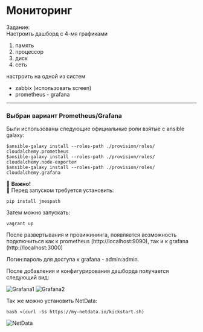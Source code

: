 # Мониторинг

Задание:  
Настроить дашборд с 4-мя графиками  
1) память  
2) процессор  
3) диск  
4) сеть  

настроить на одной из систем   
- zabbix (использовать screen)  
- prometheus - grafana  
---

### Выбран вариант Prometheus/Grafana    

Были использованы следующие официальные роли взятые с ansible galaxy: 

```console
$ansible-galaxy install --roles-path ./provision/roles/ cloudalchemy.prometheus
$ansible-galaxy install --roles-path ./provision/roles/ cloudalchemy.node-exporter
$ansible-galaxy install --roles-path ./provision/roles/ cloudalchemy.grafana
```

&#x1F534; **Важно!**   
&#x1F534; Перед запуском требуется установить:  

```console
pip install jmespath
```

Затем можно запускать:

```console
vagrant up
```
После развертывания и провижининга, появляется возможность подключиться как к prometheus (http://localhost:9090), так и к grafana (http://localhost:3000)  

Логин:пароль для доступа к grafana - admin:admin.  

После добавления и конфигурирования дашборда получается следующий вид: 

![Grafana1](https://github.com/sinist3rr/otus-linux/blob/master/HW11/images/grafana1.png)
![Grafana2](https://github.com/sinist3rr/otus-linux/blob/master/HW11/images/grafana2.png)

Так же можно установить NetData:  

```console
bash <(curl -Ss https://my-netdata.io/kickstart.sh)
```

![NetData](https://github.com/sinist3rr/otus-linux/blob/master/HW11/images/netdata.png)

